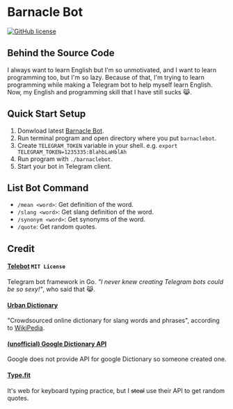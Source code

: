 # Barnacle Bot
[![GitHub license](https://img.shields.io/github/license/hugshoney/barnaclebot?style=for-the-badge)](https://github.com/hugshoney/barnaclebot/blob/master/LICENSE)

## Behind the Source Code
I always want to learn English but I'm so unmotivated, and I want to learn programming too, but I'm so lazy. Because of that, I'm trying to learn programming while making a Telegram bot to help myself learn English. Now, my English and programming skill that I have still sucks :joy_cat:.

## Quick Start Setup
1. Donwload latest [Barnacle Bot](https://github.com/hugshoney/barnaclebot/releases/latest/download/barnaclebot).
2. Run terminal program and open directory where you put `barnaclebot`.
3. Create `TELEGRAM_TOKEN` variable in your shell. e.g. `export TELEGRAM_TOKEN=1235335:BlahbLaHblAh`
4. Run program with `./barnaclebot`.
5. Start your bot in Telegram client.

## List Bot Command
- `/mean <word>`: Get definition of the word.
- `/slang <word>`: Get slang definition of the word.
- `/synonym <word>`: Get synonyms of the word.
- `/quote`: Get random quotes.

## Credit
#### [Telebot](https://github.com/tucnak/telebot/) `MIT License`
Telegram bot framework in Go. *"I never knew creating Telegram bots could be so sexy!"*, who said that :joy_cat:.
#### [Urban Dictionary](https://www.urbandictionary.com/)
"Crowdsourced online dictionary for slang words and phrases", according to [WikiPedia](https://en.wikipedia.org/wiki/Urban_Dictionary).
#### [(unofficial) Google Dictionary API](https://dictionaryapi.dev/)
Google does not provide API for google Dictionary so someone created one. 
#### [Type.fit](https://type.fit/)
It's web for keyboard typing practice, but I ~~steal~~ use their API to get random quotes.
